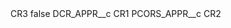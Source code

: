 <?xml version="1.0" encoding="UTF-8"?>
<CustomMetadata xmlns="http://soap.sforce.com/2006/04/metadata" xmlns:xsi="http://www.w3.org/2001/XMLSchema-instance" xmlns:xsd="http://www.w3.org/2001/XMLSchema">
    <label>CR3</label>
    <protected>false</protected>
    <values>
        <field>DCR_APPR__c</field>
        <value xsi:type="xsd:string">CR1</value>
    </values>
    <values>
        <field>PCORS_APPR__c</field>
        <value xsi:type="xsd:string">CR2</value>
    </values>
</CustomMetadata>
